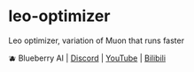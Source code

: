 # leo-optimizer
Leo optimizer, variation of Muon that runs faster

🫐 Blueberry AI | [Discord](https://discord.gg/bAENzZMF) | [YouTube](https://www.youtube.com/@vukrosic) | [Bilibili](https://space.bilibili.com/3546833932519662/upload/video)